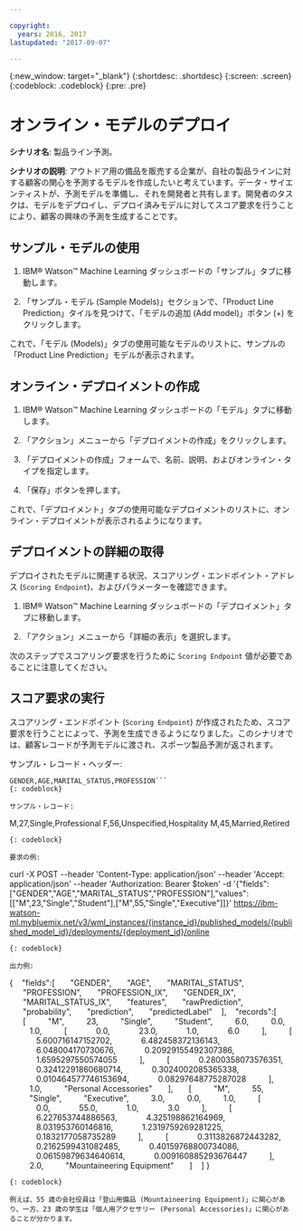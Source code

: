 ```yaml
---

copyright:
  years: 2016, 2017
lastupdated: "2017-09-07"

---
```


{:new_window: target="_blank"}
{:shortdesc: .shortdesc}
{:screen: .screen}
{:codeblock: .codeblock}
{:pre: .pre}

# オンライン・モデルのデプロイ


**シナリオ名**: 製品ライン予測。

**シナリオの説明**: アウトドア用の備品を販売する企業が、自社の製品ラインに対する顧客の関心を予測するモデルを作成したいと考えています。データ・サイエンティストが、予測モデルを準備し、それを開発者と共有します。開発者のタスクは、モデルをデプロイし、デプロイ済みモデルに対してスコア要求を行うことにより、顧客の興味の予測を生成することです。

## サンプル・モデルの使用

1. IBM® Watson™ Machine Learning ダッシュボードの「サンプル」タブに移動します。

2. 「サンプル・モデル (Sample Models)」セクションで、「Product Line Prediction」タイルを見つけて、「モデルの追加 (Add model)」ボタン (+) をクリックします。

これで、「モデル (Models)」タブの使用可能なモデルのリストに、サンプルの「Product Line Prediction」モデルが表示されます。


## オンライン・デプロイメントの作成

1. IBM® Watson™ Machine Learning ダッシュボードの「モデル」タブに移動します。

2. 「アクション」メニューから「デプロイメントの作成」をクリックします。

3. 「デプロイメントの作成」フォームで、名前、説明、およびオンライン・タイプを指定します。

4. 「保存」ボタンを押します。

これで、「デプロイメント」タブの使用可能なデプロイメントのリストに、オンライン・デプロイメントが表示されるようになります。


## デプロイメントの詳細の取得

デプロイされたモデルに関連する状況、スコアリング・エンドポイント・アドレス (`Scoring Endpoint`)、およびパラメーターを確認できます。

1. IBM® Watson™ Machine Learning ダッシュボードの「デプロイメント」タブに移動します。

2. 「アクション」メニューから「詳細の表示」を選択します。

次のステップでスコアリング要求を行うために `Scoring Endpoint` 値が必要であることに注意してください。


## スコア要求の実行

スコアリング・エンドポイント (`Scoring Endpoint`) が作成されたため、スコア要求を行うことによって、予測を生成できるようになりました。このシナリオでは、顧客レコードが予測モデルに渡され、スポーツ製品予測が返されます。

サンプル・レコード・ヘッダー:

```
GENDER,AGE,MARITAL_STATUS,PROFESSION```
{: codeblock}

サンプル・レコード:

```
M,27,Single,Professional
F,56,Unspecified,Hospitality
M,45,Married,Retired
```
{: codeblock}

要求の例:

```
curl -X POST --header 'Content-Type: application/json' --header 'Accept: application/json' --header 'Authorization: Bearer  $token' -d '{"fields": ["GENDER","AGE","MARITAL_STATUS","PROFESSION"],"values": [["M",23,"Single","Student"],["M",55,"Single","Executive"]]}' https://ibm-watson-ml.mybluemix.net/v3/wml_instances/{instance_id}/published_models/{published_model_id}/deployments/{deployment_id}/online
```
{: codeblock}

出力例:

```
{
   "fields":[
      "GENDER",
      "AGE",
      "MARITAL_STATUS",
      "PROFESSION",
      "PROFESSION_IX",
      "GENDER_IX",
      "MARITAL_STATUS_IX",
      "features",
      "rawPrediction",
      "probability",
      "prediction",
      "predictedLabel"
   ],
   "records":[
      [
         "M",
         23,
         "Single",
         "Student",
         6.0,
         0.0,
         1.0,
         [
            0.0,
            23.0,
            1.0,
            6.0
         ],
         [
            5.600716147152702,
            6.482458372136143,
            6.048004170730676,
            0.20929155492307386,
            1.6595297550574055
         ],
         [
            0.2800358073576351,
            0.32412291860680714,
            0.3024002085365338,
            0.010464577746153694,
            0.08297648775287028
         ],
         1.0,
         "Personal Accessories"
      ],
      [
         "M",
         55,
         "Single",
         "Executive",
         3.0,
         0.0,
         1.0,
         [
            0.0,
            55.0,
            1.0,
            3.0
         ],
         [
            6.227653744886563,
            4.325198862164969,
            8.031953760146816,
            1.2319759269281225,
            0.1832177058735289
         ],
         [
            0.3113826872443282,
            0.2162599431082485,
            0.40159768800734086,
            0.06159879634640614,
            0.009160885293676447
         ],
         2.0,
         "Mountaineering Equipment"
      ]
   ]
}
```
{: codeblock}

例えば、55 歳の会社役員は「登山用備品 (Mountaineering Equipment)」に関心があり、一方、23 歳の学生は「個人用アクセサリー (Personal Accessories)」に関心があることが分かります。
